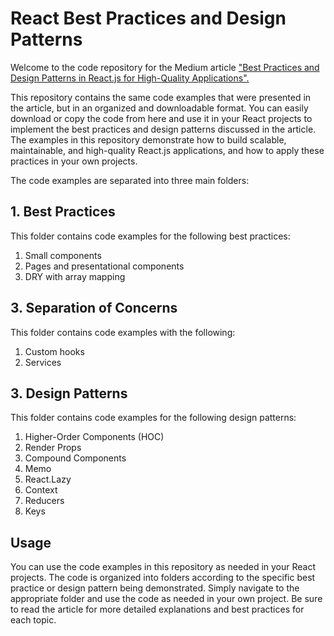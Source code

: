 # React Best Practices and Design Patterns

Welcome to the code repository for the Medium article ["Best Practices and Design Patterns in React.js for High-Quality Applications".](https://medium.com/@obrm770/best-practices-and-design-patterns-in-react-js-for-high-quality-applications-6b203be747fb) 

This repository contains the same code examples that were presented in the article, but in an organized and downloadable format. You can easily download or copy the code from here and use it in your React projects to implement the best practices and design patterns discussed in the article. The examples in this repository demonstrate how to build scalable, maintainable, and high-quality React.js applications, and how to apply these practices in your own projects.

The code examples are separated into three main folders:

## 1. Best Practices
This folder contains code examples for the following best practices:

1. Small components
2. Pages and presentational components
2. DRY with array mapping
   
## 3. Separation of Concerns
This folder contains code examples with the following:

1. Custom hooks
2. Services


## 3. Design Patterns
This folder contains code examples for the following design patterns:

1. Higher-Order Components (HOC)
2. Render Props
3. Compound Components
4. Memo
5. React.Lazy
6. Context
7. Reducers
8. Keys

## Usage
You can use the code examples in this repository as needed in your React projects. The code is organized into folders according to the specific best practice or design pattern being demonstrated. Simply navigate to the appropriate folder and use the code as needed in your own project. Be sure to read the article for more detailed explanations and best practices for each topic.